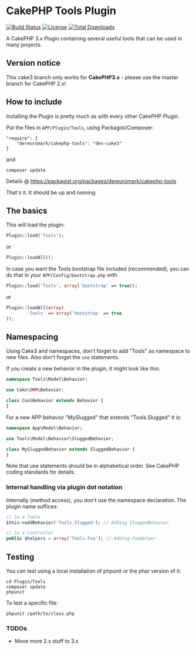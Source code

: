 # CakePHP Tools Plugin
[![Build Status](https://api.travis-ci.org/dereuromark/cakephp-tools.png?branch=cake3)](https://travis-ci.org/dereuromark/cakephp-tools)
[![License](https://poser.pugx.org/dereuromark/cakephp-tools/license.png)](https://packagist.org/packages/dereuromark/cakephp-tools)
[![Total Downloads](https://poser.pugx.org/dereuromark/tools-cakephp/d/total.png)](https://packagist.org/packages/dereuromark/cakephp-tools)

A CakePHP 3.x Plugin containing several useful tools that can be used in many projects.


## Version notice

This cake3 branch only works for **CakePHP3.x** - please use the master branch for CakePHP 2.x!


## How to include
Installing the Plugin is pretty much as with every other CakePHP Plugin.

Put the files in `APP/Plugin/Tools`, using Packagist/Composer:
```
"require": {
	"dereuromark/cakephp-tools": "dev-cake3"
}
```
and

	composer update

Details @ https://packagist.org/packages/dereuromark/cakephp-tools

That's it. It should be up and running.

## The basics
This will load the plugin:
```php
Plugin::load('Tools');
```
or
```php
Plugin::loadAll();
```

In case you want the Tools bootstrap file included (recommended), you can do that in your `APP/Config/bootstrap.php` with

```php
Plugin::load('Tools', array('bootstrap' => true));
```

or

```php
Plugin::loadAll(array(
		'Tools' => array('bootstrap' => true
));
```

## Namespacing
Using Cake3 and namespaces, don't forget to add "Tools" as namespace to new files.
Also don't forget the `use` statements.

If you create a new behavior in the plugin, it might look like this:
```php
namespace Tools\Model\Behavior;

use Cake\ORM\Behavior;

class CoolBehavior extends Behavior {
}
```

For a new APP behavior "MySlugged" that extends "Tools.Slugged" it is:
```php
namespace App\Model\Behavior;

use Tools\Model\Behavior\SluggedBehavior;

class MySluggedBehavior extends SluggedBehavior {
}
```
Note that use statements should be in alphabetical order.
See CakePHP coding standards for details.

### Internal handling via plugin dot notation
Internally (method access), you don't use the namespace declaration. The plugin name suffices:
```php
// In a Table
$this->addBehavior('Tools.Slugged'); // Adding SluggedBehavior

// In a Controller
public $helpers = array('Tools.Foo'); // Adding FooHelper
```

## Testing
You can test using a local installation of phpunit or the phar version of it:

	cd Plugin/Tools
	composer update
	phpunit

To test a specific file:

	phpunit /path/to/class.php

### TODOs

* Move more 2.x stuff to 3.x
